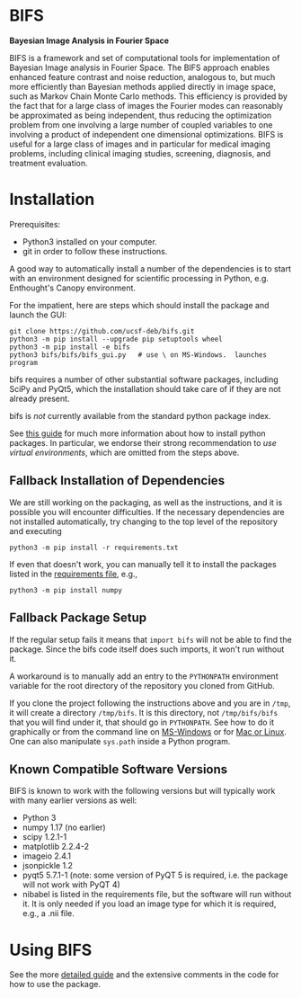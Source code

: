 # BIFS
**Bayesian Image Analysis in Fourier Space**

BIFS is a framework and set of computational tools for implementation of Bayesian Image analysis in Fourier Space. The BIFS approach enables enhanced feature contrast and noise reduction, analogous to, but much more efficiently than Bayesian methods applied directly in image space, such as Markov Chain Monte Carlo methods. This efficiency is provided by the fact that for a large class of images the Fourier modes can reasonably be approximated as being independent, thus reducing the optimization problem from one involving a large number of coupled variables to one involving a product of independent one dimensional optimizations. BIFS is useful for a large class of images and in particular for medical imaging problems, including clinical imaging studies, screening, diagnosis, and treatment evaluation.


Installation
============
Prerequisites: 
   - Python3 installed on your computer.
   - git in order to follow these instructions.

A good way to automatically install a number of the dependencies is to
start with an environment designed for scientific processing in
Python, e.g. Enthought's Canopy environment.

For the impatient, here are steps which should install the package and
launch the GUI:

```shell
git clone https://github.com/ucsf-deb/bifs.git
python3 -m pip install --upgrade pip setuptools wheel
python3 -m pip install -e bifs
python3 bifs/bifs/bifs_gui.py   # use \ on MS-Windows.  launches program
```
bifs requires a number of other substantial software packages, including SciPy and PyQt5,
which the installation should take care of if they are not already present.

bifs is *not* currently available from the standard python package index.

See [this guide](https://packaging.python.org/tutorials/installing-packages) for much more
information about how to install python packages.  In particular, we endorse their
strong recommendation to *use virtual environments*, which are omitted from the steps above.

Fallback Installation of Dependencies
-------------------------------------

We are still working on the packaging, as well as the instructions, and it is possible 
you will encounter difficulties.  If the necessary dependencies are not installed automatically,
try changing to the top level of the repository and executing
```shell
python3 -m pip install -r requirements.txt
```
If even that doesn't work, you can manually tell it to install the packages listed in the 
[requirements file](requirements.txt), e.g.,
```shell
python3 -m pip install numpy
```

Fallback Package Setup
----------------------
If the regular setup fails it means that `import bifs` will not be able to find the package.
Since the bifs code itself does such imports, it won't run without it.

A workaround is to manually add an entry to the `PYTHONPATH` environment variable for the 
root directory of the repository you cloned from GitHub.

If you clone the project following the instructions above and you are in `/tmp`, it will create a directory `/tmp/bifs`.  It is this
directory, not `/tmp/bifs/bifs` that you will find under it, that should go in `PYTHONPATH`.
See how to do it graphically or from the command line on [MS-Windows](https://stackoverflow.com/questions/3701646/how-to-add-to-the-pythonpath-in-windows-so-it-finds-my-modules-packages)
or for [Mac or Linux](https://bic-berkeley.github.io/psych-214-fall-2016/using_pythonpath.html).  One can also manipulate `sys.path` inside a Python
program.

Known Compatible Software Versions
----------------------------------
BIFS is known to work with the following versions but will typically work with many earlier
versions as well:
 * Python 3
 * numpy 1.17 (no earlier)
 * scipy 1.2.1-1
 * matplotlib 2.2.4-2
 * imageio 2.4.1
 * jsonpickle 1.2
 * pyqt5 5.7.1-1 (note: some version of PyQT 5 is required, i.e.
   the package will not work with PyQT 4)
 * nibabel is listed in the requirements file, but the software will
   run without it.  It is only needed if you load an image type for which
   it is required, e.g., a .nii file.

Using BIFS
==========
See the more [detailed guide](README.rst) and the extensive comments in the code for how to use the package.